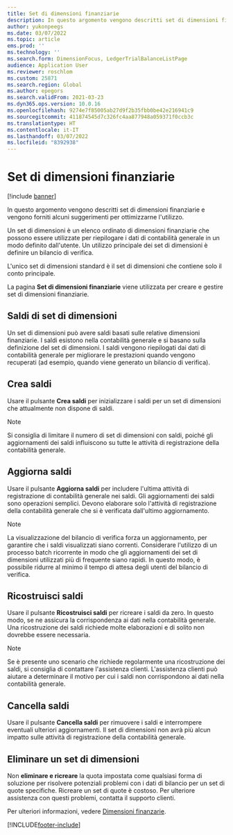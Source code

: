 ```yaml
---
title: Set di dimensioni finanziarie
description: In questo argomento vengono descritti set di dimensioni finanziarie e vengono forniti alcuni suggerimenti per ottimizzarne l'utilizzo.
author: yukonpeegs
ms.date: 03/07/2022
ms.topic: article
ems.prod: ''
ms.technology: ''
ms.search.form: DimensionFocus, LedgerTrialBalanceListPage
audience: Application User
ms.reviewer: roschlom
ms.custom: 25871
ms.search.region: Global
ms.author: epegors
ms.search.validFrom: 2021-03-23
ms.dyn365.ops.version: 10.0.16
ms.openlocfilehash: 9274e7f85005ab27d9f2b35fbb0be42e216941c9
ms.sourcegitcommit: 411874545d7c326fc4aa877948a059371f0ccb3c
ms.translationtype: HT
ms.contentlocale: it-IT
ms.lasthandoff: 03/07/2022
ms.locfileid: "8392938"
---
```

# <a name="financial-dimension-sets"></a>Set di dimensioni finanziarie

[!include [banner](../includes/banner.md)]

In questo argomento vengono descritti set di dimensioni finanziarie e vengono forniti alcuni suggerimenti per ottimizzarne l'utilizzo.

Un set di dimensioni è un elenco ordinato di dimensioni finanziarie che possono essere utilizzate per riepilogare i dati di contabilità generale in un modo definito dall'utente. Un utilizzo principale dei set di dimensioni è definire un bilancio di verifica.

L'unico set di dimensioni standard è il set di dimensioni che contiene solo il conto principale.

La pagina **Set di dimensioni finanziarie** viene utilizzata per creare e gestire set di dimensioni finanziarie.

## <a name="dimension-set-balances"></a>Saldi di set di dimensioni

Un set di dimensioni può avere saldi basati sulle relative dimensioni finanziarie. I saldi esistono nella contabilità generale e si basano sulla definizione del set di dimensioni. I saldi vengono riepilogati dai dati di contabilità generale per migliorare le prestazioni quando vengono recuperati (ad esempio, quando viene generato un bilancio di verifica).

## <a name="create-balances"></a>Crea saldi

Usare il pulsante **Crea saldi** per inizializzare i saldi per un set di dimensioni che attualmente non dispone di saldi.

> [!NOTE]
> Si consiglia di limitare il numero di set di dimensioni con saldi, poiché gli aggiornamenti dei saldi influiscono su tutte le attività di registrazione della contabilità generale.

## <a name="update-balances"></a>Aggiorna saldi

Usare il pulsante **Aggiorna saldi** per includere l'ultima attività di registrazione di contabilità generale nei saldi. Gli aggiornamenti dei saldi sono operazioni semplici. Devono elaborare solo l'attività di registrazione della contabilità generale che si è verificata dall'ultimo aggiornamento.

> [!NOTE]
> La visualizzazione del bilancio di verifica forza un aggiornamento, per garantire che i saldi visualizzati siano correnti. Considerare l'utilizzo di un processo batch ricorrente in modo che gli aggiornamenti dei set di dimensioni utilizzati più di frequente siano rapidi. In questo modo, è possibile ridurre al minimo il tempo di attesa degli utenti del bilancio di verifica.

## <a name="rebuild-balances"></a>Ricostruisci saldi

Usare il pulsante **Ricostruisci saldi** per ricreare i saldi da zero. In questo modo, se ne assicura la corrispondenza ai dati nella contabilità generale. Una ricostruzione dei saldi richiede molte elaborazioni e di solito non dovrebbe essere necessaria.

> [!NOTE]
> Se è presente uno scenario che richiede regolarmente una ricostruzione dei saldi, si consiglia di contattare l'assistenza clienti. L'assistenza clienti può aiutare a determinare il motivo per cui i saldi non corrispondono ai dati nella contabilità generale.

## <a name="clear-balances"></a>Cancella saldi

Usare il pulsante **Cancella saldi** per rimuovere i saldi e interrompere eventuali ulteriori aggiornamenti. Il set di dimensioni non avrà più alcun impatto sulle attività di registrazione della contabilità generale.

## <a name="delete-a-dimension-set"></a>Eliminare un set di dimensioni

Non **eliminare e ricreare** la quota impostata come qualsiasi forma di soluzione per risolvere potenziali problemi con i dati di bilancio per un set di quote specifiche. Ricreare un set di quote è costoso. Per ulteriore assistenza con questi problemi, contatta il supporto clienti. 


Per ulteriori informazioni, vedere [Dimensioni finanzarie](financial-dimensions.md).

[!INCLUDE[footer-include](../../includes/footer-banner.md)]
